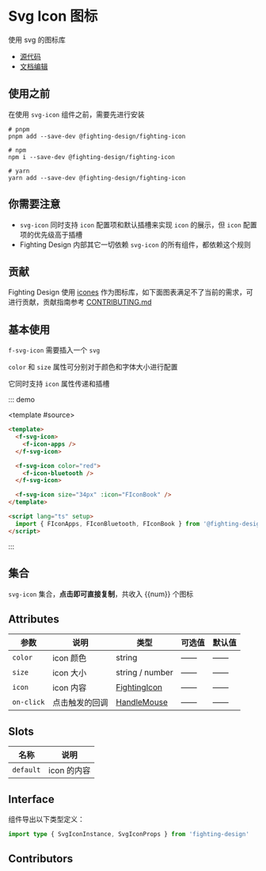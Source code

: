 # Svg Icon 图标

使用 svg 的图标库

- [源代码](https://github.com/FightingDesign/fighting-design/tree/master/packages/fighting-design/svg-icon)
- [文档编辑](https://github.com/FightingDesign/fighting-design/blob/master/docs/docs/components/svg-icon.md)

## 使用之前

在使用 `svg-icon` 组件之前，需要先进行安装

```shell
# pnpm
pnpm add --save-dev @fighting-design/fighting-icon

# npm
npm i --save-dev @fighting-design/fighting-icon

# yarn
yarn add --save-dev @fighting-design/fighting-icon
```

## 你需要注意

- `svg-icon` 同时支持 `icon` 配置项和默认插槽来实现 `icon` 的展示，但 `icon` 配置项的优先级高于插槽
- Fighting Design 内部其它一切依赖 `svg-icon` 的所有组件，都依赖这个规则

## 贡献

Fighting Design 使用 [icones](https://icones.js.org) 作为图标库，如下面图表满足不了当前的需求，可进行贡献，贡献指南参考 [CONTRIBUTING.md](https://github.com/FightingDesign/fighting-design/blob/master/packages/fighting-icon/CONTRIBUTING.md)

## 基本使用

`f-svg-icon` 需要插入一个 `svg`

`color` 和 `size` 属性可分别对于颜色和字体大小进行配置

它同时支持 `icon` 属性传递和插槽

::: demo

<template #source>
<demo1-vue />
</template>

```html
<template>
  <f-svg-icon>
    <f-icon-apps />
  </f-svg-icon>

  <f-svg-icon color="red">
    <f-icon-bluetooth />
  </f-svg-icon>

  <f-svg-icon size="34px" :icon="FIconBook" />
</template>

<script lang="ts" setup>
  import { FIconApps, FIconBluetooth, FIconBook } from '@fighting-design/fighting-icon'
</script>
```

:::

## 集合

`svg-icon` 集合，**点击即可直接复制**，共收入 {{num}} 个图标

<demo2-vue />

## Attributes

| 参数       | 说明           | 类型                                                               | 可选值 | 默认值 |
| ---------- | -------------- | ------------------------------------------------------------------ | ------ | ------ |
| `color`    | icon 颜色      | string                                                             | ——     | ——     |
| `size`     | icon 大小      | string / number                                                    | ——     | ——     |
| `icon`     | icon 内容      | <a href="/components/interface.html#fightingicon">FightingIcon</a> | ——     | ——     |
| `on-click` | 点击触发的回调 | <a href="/components/interface.html#HandleMouse">HandleMouse</a>   | ——     | ——     |

## Slots

| 名称      | 说明        |
| --------- | ----------- |
| `default` | icon 的内容 |

## Interface

组件导出以下类型定义：

```ts
import type { SvgIconInstance, SvgIconProps } from 'fighting-design'
```

## Contributors

<a href="https://github.com/Tyh2001" target="_blank">
  <f-avatar round src="https://avatars.githubusercontent.com/u/73180970?v=4" />
</a>

<script setup lang="ts">
  import demo1Vue from './_demos/svg-icon/demo1.vue'
  import demo2Vue from './_demos/svg-icon/demo2.vue'
  import Svg from '@fighting-design/fighting-icon'

  const num = Object.keys(Svg).length
</script>
